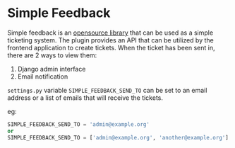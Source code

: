 # Simple Feedback
Simple feedback is an [opensource library](https://github.com/pulilab/django-simple-feedback) that can be used as a simple ticketing system.
The plugin provides an API that can be utilized by the frontend application to create tickets.
When the ticket has been sent in, there are 2 ways to view them:

1. Django admin interface
2. Email notification

`settings.py` variable `SIMPLE_FEEDBACK_SEND_TO` can be set to an email address or a list of emails that will receive the tickets.

eg:
``` python
SIMPLE_FEEDBACK_SEND_TO = 'admin@example.org' 
or 
SIMPLE_FEEDBACK_SEND_TO = ['admin@example.org', 'another@example.org']
```
